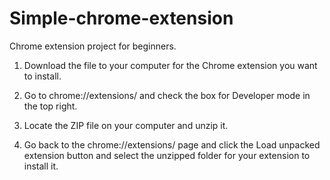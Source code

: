 # Simple-chrome-extension
Chrome extension project for beginners.

1. Download the file to your computer for the Chrome extension you want to install.

2. Go to chrome://extensions/ and check the box for Developer mode in the top right.

3. Locate the ZIP file on your computer and unzip it.

4. Go back to the chrome://extensions/ page and click the Load unpacked extension button and select the unzipped folder for your extension to install it.
